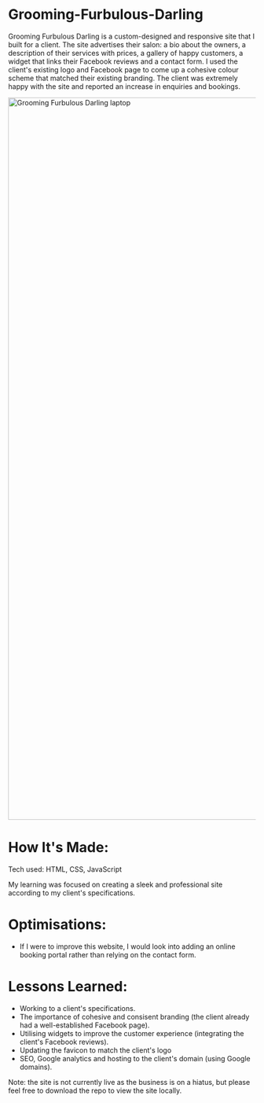 # Grooming-Furbulous-Darling

Grooming Furbulous Darling is a custom-designed and responsive site that I built for a client. The site advertises their salon: a bio about the owners, a description of their services with prices, a gallery of happy customers, a widget that links their Facebook reviews and a contact form. I used the client's existing logo and Facebook page to come up a cohesive colour scheme that matched their existing branding. The client was extremely happy with the site and reported an increase in enquiries and bookings.

<img width="1469" alt="Grooming Furbulous Darling laptop" src="https://github.com/AndyMLearmouth92/Grooming-Furbulous-Darling/assets/108182837/5804791a-0517-497c-a3ea-4bc8144c644b">

# How It's Made:
Tech used: HTML, CSS, JavaScript

My learning was focused on creating a sleek and professional site according to my client's specifications.

# Optimisations:
+ If I were to improve this website, I would look into adding an online booking portal rather than relying on the contact form.

# Lessons Learned:
+ Working to a client's specifications.
+ The importance of cohesive and consisent branding (the client already had a well-established Facebook page).
+ Utilising widgets to improve the customer experience (integrating the client's Facebook reviews).
+ Updating the favicon to match the client's logo
+ SEO, Google analytics and hosting to the client's domain (using Google domains).

Note: the site is not currently live as the business is on a hiatus, but please feel free to download the repo to view the site locally.
